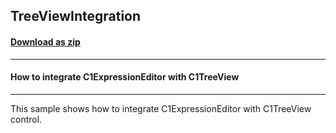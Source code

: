 ## TreeViewIntegration
#### [Download as zip](https://minhaskamal.github.io/DownGit/#/home?url=https://github.com/GrapeCity/ComponentOne-WinForms-Samples/tree/master/NetFramework\ExpressionEditor\CS\TreeViewIntegration)
____
#### How to integrate C1ExpressionEditor with C1TreeView
____
This sample shows how to integrate C1ExpressionEditor with C1TreeView control. 